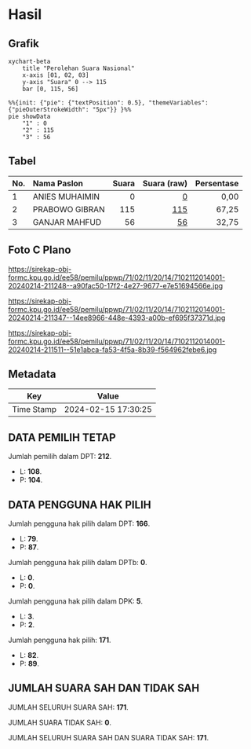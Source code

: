 # Hasil

## Grafik

```mermaid
xychart-beta
    title "Perolehan Suara Nasional"
    x-axis [01, 02, 03]
    y-axis "Suara" 0 --> 115
    bar [0, 115, 56]
```

```mermaid
%%{init: {"pie": {"textPosition": 0.5}, "themeVariables": {"pieOuterStrokeWidth": "5px"}} }%%
pie showData
    "1" : 0
    "2" : 115
    "3" : 56
```

## Tabel

| No. | Nama Paslon    | Suara | Suara (raw) | Persentase |
|:--- |:-------------- | -----:| -----------:| ----------:|
| 1   | ANIES MUHAIMIN | 0     | [0][p-1]    | 0,00       |
| 2   | PRABOWO GIBRAN | 115   | [115][p-2]  | 67,25      |
| 3   | GANJAR MAHFUD  | 56    | [56][p-3]   | 32,75      |


[p-1]: https://github.com/gigit-pemilu/pemilu-2024/blob/main/pilpres/hitung-suara/sub/71-sulawesi-utara/sub/02-minahasa/sub/11-sonder/sub/2014-kauneran-satu/sub/001-tps/sub/paslon-1.txt
[p-2]: https://github.com/gigit-pemilu/pemilu-2024/blob/main/pilpres/hitung-suara/sub/71-sulawesi-utara/sub/02-minahasa/sub/11-sonder/sub/2014-kauneran-satu/sub/001-tps/sub/paslon-2.txt
[p-3]: https://github.com/gigit-pemilu/pemilu-2024/blob/main/pilpres/hitung-suara/sub/71-sulawesi-utara/sub/02-minahasa/sub/11-sonder/sub/2014-kauneran-satu/sub/001-tps/sub/paslon-3.txt

## Foto C Plano

https://sirekap-obj-formc.kpu.go.id/ee58/pemilu/ppwp/71/02/11/20/14/7102112014001-20240214-211248--a90fac50-17f2-4e27-9677-e7e51694566e.jpg

https://sirekap-obj-formc.kpu.go.id/ee58/pemilu/ppwp/71/02/11/20/14/7102112014001-20240214-211347--14ee8966-448e-4393-a00b-ef695f37371d.jpg

https://sirekap-obj-formc.kpu.go.id/ee58/pemilu/ppwp/71/02/11/20/14/7102112014001-20240214-211511--51e1abca-fa53-4f5a-8b39-f564962febe6.jpg


## Metadata

| Key        | Value               |
| ---------- | ------------------- |
| Time Stamp | 2024-02-15 17:30:25 |


## DATA PEMILIH TETAP

Jumlah pemilih dalam DPT: **212**.
 * L: **108**.
 * P: **104**.

## DATA PENGGUNA HAK PILIH

Jumlah pengguna hak pilih dalam DPT: **166**.
 * L: **79**.
 * P: **87**.

Jumlah pengguna hak pilih dalam DPTb: **0**.
 * L: **0**.
 * P: **0**.

Jumlah pengguna hak pilih dalam DPK: **5**.
 * L: **3**.
 * P: **2**.

Jumlah pengguna hak pilih: **171**.
 * L: **82**.
 * P: **89**.

## JUMLAH SUARA SAH DAN TIDAK SAH

JUMLAH SELURUH SUARA SAH: **171**.

JUMLAH SUARA TIDAK SAH: **0**.

JUMLAH SELURUH SUARA SAH DAN SUARA TIDAK SAH: **171**.


